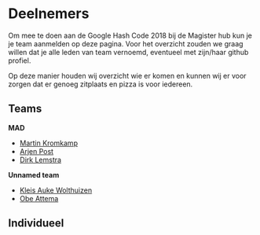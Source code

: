 # Deelnemers

Om mee te doen aan de Google Hash Code 2018 bij de Magister hub kun je je team aanmelden op deze pagina. Voor het overzicht zouden we graag willen dat je alle leden van team vernoemd, eventueel met zijn/haar github profiel. 

Op deze manier houden wij overzicht wie er komen en kunnen wij er voor zorgen dat er genoeg zitplaats en pizza is voor iedereen.

## Teams

**MAD**
  - [Martin Kromkamp](https://github.com/mkromkamp)
  - [Arjen Post](https://github.com/dotarj)
  - [Dirk Lemstra](https://github.com/dlemstra)

**Unnamed team**
  - [Kleis Auke Wolthuizen](https://github.com/kleisauke)
  - [Obe Attema](https://github.com/obea)

## Individueel
